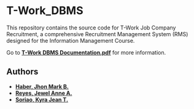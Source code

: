 # T-Work_DBMS
This repository contains the source code for T-Work Job Company Recruitment, a comprehensive Recruitment Management System (RMS) designed for the Information Management Course.

Go to **[T-Work DBMS Documentation.pdf](https://github.com/Jewel-Anne/T-Work_DBMS/files/14551036/T-Work.DBMS.Documentation.pdf)** for more information.


## Authors
- **[Haber, Jhon Mark B.](https://github.com/DyanMarku)**
- **[Reyes, Jewel Anne A.](https://github.com/Jewel-Anne)**
- **[Soriao, Kyra Jean T.]()**
